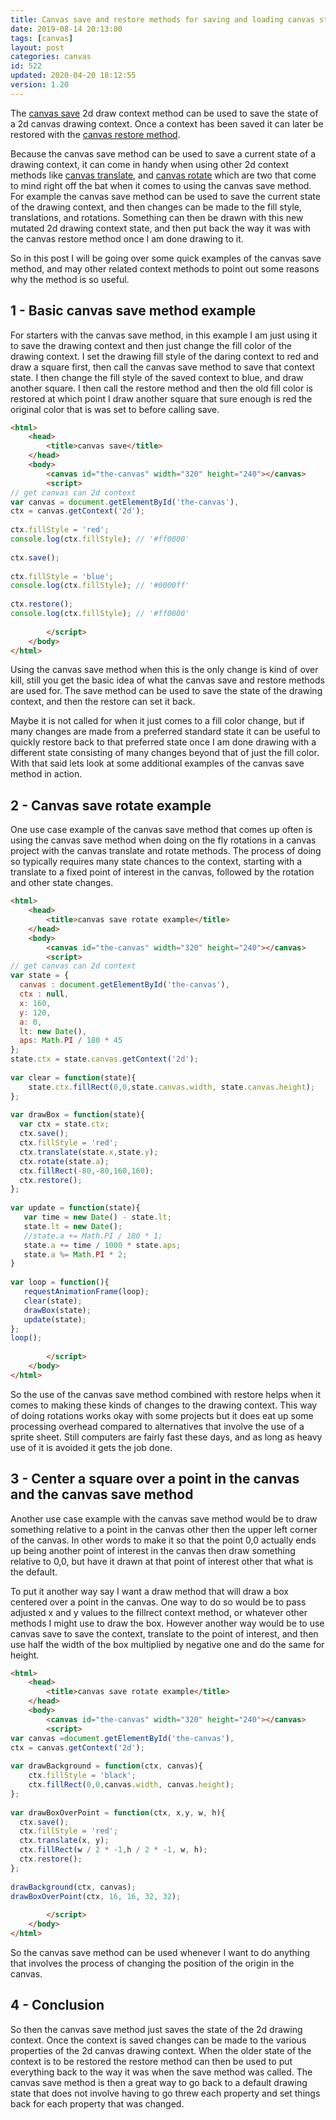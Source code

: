 ```yaml
---
title: Canvas save and restore methods for saving and loading canvas state
date: 2019-08-14 20:13:00
tags: [canvas]
layout: post
categories: canvas
id: 522
updated: 2020-04-20 18:12:55
version: 1.20
---
```


The [canvas save](https://developer.mozilla.org/en-US/docs/Web/API/CanvasRenderingContext2D/save) 2d draw context method can be used to save the state of a 2d canvas drawing context. Once a context has been saved it can later be restored with the [canvas restore method](https://developer.mozilla.org/en-US/docs/Web/API/CanvasRenderingContext2D/restore). 

Because the canvas save method can be used to save a current state of a drawing context, it can come in handy when using other 2d context methods like [canvas translate](/2019/10/09/canvas-translate/), and [canvas rotate](/2019//11/05/canvas-rotate/) which are two that come to mind right off the bat when it comes to using the canvas save method. For example the canvas save method can be used to save the current state of the drawing context, and then changes can be made to the fill style, translations, and rotations. Something can then be drawn with this new mutated 2d drawing context state, and then put back the way it was with the canvas restore method once I am done drawing to it.

So in this post I will be going over some quick examples of the canvas save method, and may other related context methods to point out some reasons why the method is so useful.

<!-- more -->

## 1 - Basic canvas save method example

For starters with the canvas save method, in this example I am just using it to save the drawing context and then just change the fill color of the drawing context. I set the drawing fill style of the daring context to red and draw a square first, then call the canvas save method to save that context state. I then change the fill style of the saved context to blue, and draw another square. I then call the restore method and then the old fill color is restored at which point I draw another square that sure enough is red the original color that is was set to before calling save.

```html
<html>
    <head>
        <title>canvas save</title>
    </head>
    <body>
        <canvas id="the-canvas" width="320" height="240"></canvas>
        <script>
// get canvas can 2d context
var canvas = document.getElementById('the-canvas'),
ctx = canvas.getContext('2d');
 
ctx.fillStyle = 'red';
console.log(ctx.fillStyle); // '#ff0000'
 
ctx.save();
 
ctx.fillStyle = 'blue';
console.log(ctx.fillStyle); // '#0000ff'
 
ctx.restore();
console.log(ctx.fillStyle); // '#ff0000'
 
        </script>
    </body>
</html>
```

Using the canvas save method when this is the only change is kind of over kill, still you get the basic idea of what the canvas save and restore methods are used for. The save method can be used to save the state of the drawing context, and then the restore can set it back. 

Maybe it is not called for when it just comes to a fill color change, but if many changes are made from a preferred standard state it can be useful to quickly restore back to that preferred state once I am done drawing with a different state consisting of many changes beyond that of just the fill color. With that said lets look at some additional examples of the canvas save method in action.

## 2 - Canvas save rotate example

One use case example of the canvas save method that comes up often is using the canvas save method when doing on the fly rotations in a canvas project with the canvas translate and rotate methods. The process of doing so typically requires many state chances to the context, starting with a translate to a fixed point of interest in the canvas, followed by the rotation and other state changes.

```html
<html>
    <head>
        <title>canvas save rotate example</title>
    </head>
    <body>
        <canvas id="the-canvas" width="320" height="240"></canvas>
        <script>
// get canvas can 2d context
var state = {
  canvas : document.getElementById('the-canvas'),
  ctx : null,
  x: 160,
  y: 120,
  a: 0,
  lt: new Date(),
  aps: Math.PI / 180 * 45
};
state.ctx = state.canvas.getContext('2d');
 
var clear = function(state){
    state.ctx.fillRect(0,0,state.canvas.width, state.canvas.height);
};
 
var drawBox = function(state){
  var ctx = state.ctx;
  ctx.save();
  ctx.fillStyle = 'red';
  ctx.translate(state.x,state.y);
  ctx.rotate(state.a);
  ctx.fillRect(-80,-80,160,160);
  ctx.restore();
};
 
var update = function(state){
   var time = new Date() - state.lt;
   state.lt = new Date();
   //state.a += Math.PI / 180 * 1;
   state.a += time / 1000 * state.aps;
   state.a %= Math.PI * 2;
}
 
var loop = function(){
   requestAnimationFrame(loop);
   clear(state);
   drawBox(state);
   update(state);
};
loop();
 
        </script>
    </body>
</html>
```

So the use of the canvas save method combined with restore helps when it comes to making these kinds of changes to the drawing context. This way of doing rotations works okay with some projects but it does eat up some processing overhead compared to alternatives that involve the use of a sprite sheet. Still computers are fairly fast these days, and as long as heavy use of it is avoided it gets the job done.

## 3 - Center a square over a point in the canvas and the canvas save method

Another use case example with the canvas save method would be to draw something relative to a point in the canvas other then the upper left corner of the canvas. In other words to make it so that the point 0,0 actually ends up being another point of interest in the canvas then draw something relative to 0,0, but have it drawn at that point of interest other that what is the default.

To put it another way say I want a draw method that will draw a box centered over a point in the canvas. One way to do so would be to pass adjusted x and y values to the fillrect context method, or whatever other methods I might use to draw the box. However another way would be to use canvas save to save the context, translate to the point of interest, and then use half the width of the box multiplied by negative one and do the same for height.

```html
<html>
    <head>
        <title>canvas save rotate example</title>
    </head>
    <body>
        <canvas id="the-canvas" width="320" height="240"></canvas>
        <script>
var canvas =document.getElementById('the-canvas'),
ctx = canvas.getContext('2d');
 
var drawBackground = function(ctx, canvas){
    ctx.fillStyle = 'black';
    ctx.fillRect(0,0,canvas.width, canvas.height);
};
 
var drawBoxOverPoint = function(ctx, x,y, w, h){
  ctx.save();
  ctx.fillStyle = 'red';
  ctx.translate(x, y);
  ctx.fillRect(w / 2 * -1,h / 2 * -1, w, h);
  ctx.restore();
};
 
drawBackground(ctx, canvas);
drawBoxOverPoint(ctx, 16, 16, 32, 32);
 
        </script>
    </body>
</html>
```

So the canvas save method can be used whenever I want to do anything that involves the process of changing the position of the origin in the canvas.

## 4 - Conclusion

So then the canvas save method just saves the state of the 2d drawing context. Once the context is saved changes can be made to the various properties of the 2d canvas drawing context. When the older state of the context is to be restored the restore method can then be used to put everything back to the way it was when the save method was called. The canvas save method is then a great way to go back to a default drawing state that does not involve having to go threw each property and set things back for each property that was changed.
